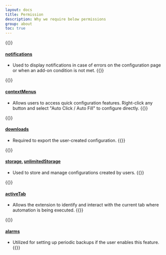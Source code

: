 ```yaml
---
layout: docs
title: Permission
description: Why we require below permissions
group: about
toc: true
---
```


{{<callout info>}}
#### [notifications](https://developer.chrome.com/extensions/notifications)
- Used to display notifications in case of errors on the configuration page or when an add-on condition is not met.
{{</callout>}}

{{<callout info>}}
#### [contextMenus](https://developer.chrome.com/extensions/contextMenus)
- Allows users to access quick configuration features. Right-click any button and select "Auto Click / Auto Fill" to configure directly.
{{</callout>}}

{{<callout info>}}
#### [downloads](https://developer.chrome.com/extensions/downloads)
- Required to export the user-created configuration.
{{</callout>}}

{{<callout info>}}
#### [storage](https://developer.chrome.com/extensions/storage), [unlimitedStorage](https://developer.chrome.com/extensions/unlimitedStorage)
- Used to store and manage configurations created by users.
{{</callout>}}

{{<callout info>}}
#### [activeTab](https://developer.chrome.com/extensions/activeTab)
- Allows the extension to identify and interact with the current tab where automation is being executed.
{{</callout>}}

{{<callout info>}}
#### [alarms](https://developer.chrome.com/extensions/alarms)
- Utilized for setting up periodic backups if the user enables this feature.
{{</callout>}}